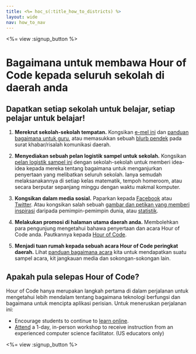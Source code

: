 ```yaml
---
title: <%= hoc_s(:title_how_to_districts) %>
layout: wide
nav: how_to_nav
---
```

<%= view :signup_button %>

# Bagaimana untuk membawa Hour of Code kepada seluruh sekolah di daerah anda

## Dapatkan setiap sekolah untuk belajar, setiap pelajar untuk belajar!

1. **Merekrut sekolah-sekolah tempatan.** Kongsikan [e-mel ini](<%= resolve_url('/promote/resources#sample-emails') %>) dan [panduan bagaimana untuk guru](<%= resolve_url('/how-to') %>), atau memasukkan sebuah [blurb pendek](<%= resolve_url('/promote/stats') %>) pada surat khabar/risalah komunikasi daerah.

2. **Menyediakan sebuah pelan logistik sampel untuk sekolah.** Kongsikan [pelan logistik sampel ini](<%= localized_file('/files/HOC_Logistics_plan.pdf') %>) dengan sekolah-sekolah untuk memberi idea-idea kepada mereka tentang bagaimana untuk menganjurkan penyertaan yang melibatkan seluruh sekolah. Ianya semudah melaksanakannya di setiap kelas matematik, tempoh homeroom, atau secara berputar sepanjang minggu dengan waktu makmal komputer.

3. **Kongsikan dalam media sosial.** Paparkan kepada [Facebook](https://www.facebook.com/sharer/sharer.php?u=http%3A%2F%2Fhourofcode.com%2Fus) atau [Twitter](https://twitter.com/intent/tweet?url=http%3A%2F%2Fhourofcode.com&text=I%27m%20participating%20in%20this%20year%27s%20%23HourOfCode%2C%20are%20you%3F%20%40codeorg&original_referer=https%3A%2F%2Fwww.google.com%2Furl%3Fq%3Dhttps%253A%252F%252Ftwitter.com%252Fshare%253Fhashtags%253D%2526amp%253Brelated%253Dcodeorg%2526amp%253Btext%253DI%252527m%252Bparticipating%252Bin%252Bthis%252Byear%252527s%252B%252523HourOfCode%25252C%252Bare%252Byou%25253F%252B%252540codeorg%2526amp%253Burl%253Dhttp%25253A%25252F%25252Fhourofcode.com%26sa%3DD%26sntz%3D1%26usg%3DAFQjCNE1GLTUbKZfMlEh9Aj5w0iswz6PYQ&related=codeorg&hashtags=). Atau kongsikan salah sebuah [gambar dan petikan yang memberi inspirasi](<%= resolve_url('/promote/resources#social') %>) daripada pemimpin-pemimpin dunia, atau [statistik](<%= resolve_url('/promote/stats') %>).

4. **Melakukan promosi di halaman utama daerah anda.** Membolehkan para pengunjung mengetahui bahawa penyertaan dan acara Hour of Code anda. Pautkannya kepada [Hour of Code](<%= resolve_url('/') %>).

5. **Menjadi tuan rumah kepada sebuah acara Hour of Code peringkat daerah.** Lihat [panduan bagaimana acara](<%= resolve_url('/how-to/events') %>) kita untuk mendapatkan suatu sampel acara, kit jangkauan media dan sokongan-sokongan lain.

## Apakah pula selepas Hour of Code?

Hour of Code hanya merupakan langkah pertama di dalam perjalanan untuk mengetahui lebih mendalam tentang bagaimana teknologi berfungsi dan bagaimana untuk mencipta aplikasi perisian. Untuk meneruskan perjalanan ini:

- Encourage students to continue to [learn online](<%= codeorg_url('/learn/beyond') %>).
- [Attend](<%= codeorg_url('/professional-development-workshops') %>) a 1-day, in-person workshop to receive instruction from an experienced computer science facilitator. (US educators only)

<%= view :signup_button %>